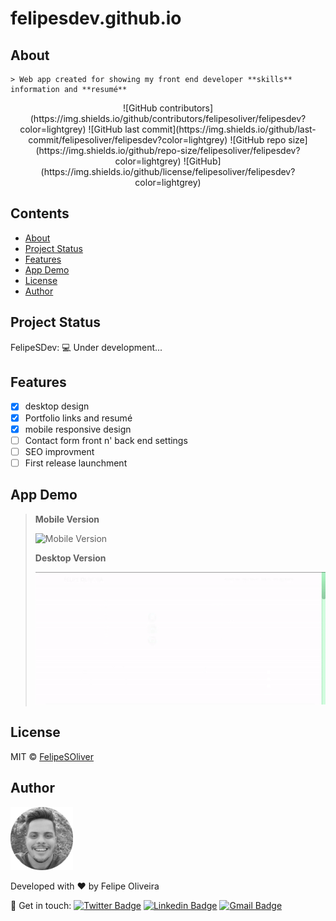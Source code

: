# felipesdev.github.io

## About

    > Web app created for showing my front end developer **skills** information and **resumé**

<div align="center">
    ![GitHub contributors](https://img.shields.io/github/contributors/felipesoliver/felipesdev?color=lightgrey)  ![GitHub last commit](https://img.shields.io/github/last-commit/felipesoliver/felipesdev?color=lightgrey)  ![GitHub repo size](https://img.shields.io/github/repo-size/felipesoliver/felipesdev?color=lightgrey)  ![GitHub](https://img.shields.io/github/license/felipesoliver/felipesdev?color=lightgrey)
</div>

## Contents

* [About](##-About)
* [Project Status](##-Project-Status)
* [Features](##-Features)
* [App Demo](##-App-Demo)
* [License](##-License)
* [Author](##-Author)

## Project Status

FelipeSDev: &#128187; Under development...

## Features

- [x] desktop design
- [x] Portfolio links and resumé
- [x] mobile responsive design 
- [ ] Contact form front n' back end settings
- [ ] SEO improvment
- [ ] First release launchment

## App Demo

> **Mobile Version**
> 
> ![Mobile Version](/assets/mobile-version.gif)
>
> **Desktop Version**
>
> ![Desktop Version](/assets/desktop-version.gif)

## License

MIT © [FelipeSOliver](https://github.com/felipesoliver)

## Author

<img src="assets/profilepic.png" style="width: 100px;">

Developed with &#10084; by Felipe Oliveira 

&#128075; Get in touch: [![Twitter Badge](https://img.shields.io/badge/-@tgmarinho-1ca0f1?style=flat-square&labelColor=1ca0f1&logo=twitter&logoColor=white&link=https://twitter.com/tgmarinho)](https://twitter.com/f_soliver) [![Linkedin Badge](https://img.shields.io/badge/-Thiago-blue?style=flat-square&logo=Linkedin&logoColor=white&link=https://www.linkedin.com/in/tgmarinho/)](https://www.linkedin.com/in/fsoliver/) 
[![Gmail Badge](https://img.shields.io/badge/-tgmarinho@gmail.com-c14438?style=flat-square&logo=Gmail&logoColor=white&link=mailto:tgmarinho@gmail.com)](mailto:felipephito@gmail.com)
